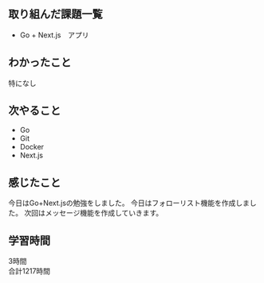## 取り組んだ課題一覧
- Go + Next.js　アプリ

## わかったこと
特になし

## 次やること
- Go
- Git
- Docker
- Next.js

## 感じたこと
今日はGo+Next.jsの勉強をしました。
今日はフォローリスト機能を作成しました。
次回はメッセージ機能を作成していきます。


## 学習時間
3時間<br />
合計1217時間
